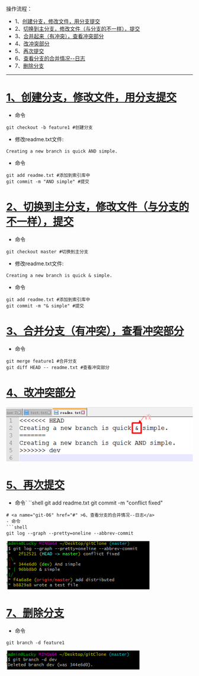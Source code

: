 操作流程：
- 1、[创建分支，修改文件，用分支提交](#git-01)
- 2、[切换到主分支，修改文件（与分支的不一样），提交](#git-02)
- 3、[合并起来（有冲突），查看冲突部分](#git-03)
- 4、[改冲突部分](#git-04)
- 5、[再次提交](#git-05)
- 6、[查看分支的合并情况--日志](#git-06)
- 7、[删除分支](#git-07)

---

# <a name="git-01" href="#" >1、创建分支，修改文件，用分支提交</a>
- 命令
```shell
git checkout -b feature1 #创建分支
```
- 修改readme.txt文件:
```shell
Creating a new branch is quick AND simple.
```
- 命令
```shell
git add readme.txt #添加到索引库中
git commit -m "AND simple" #提交
```
# <a name="git-02" href="#" >2、切换到主分支，修改文件（与分支的不一样），提交</a>
- 命令
```shell
git checkout master #切换到主分支
```
- 修改readme.txt文件:
```shell
Creating a new branch is quick & simple.
```
- 命令
```shell
git add readme.txt #添加到索引库中
git commit -m "& simple" #提交
```
# <a name="git-03" href="#" >3、合并分支（有冲突），查看冲突部分</a>
- 命令
```shell
git merge feature1 #合并分支
git diff HEAD -- readme.txt #查看冲突部分
```
# <a name="git-04" href="#" >4、改冲突部分</a>

![](image/12-1.png)

# <a name="git-05" href="#" >5、再次提交</a>
- 命令`
``shell
git add readme.txt
git commit -m "conflict fixed"
```
# <a name="git-06" href="#" >6、查看分支的合并情况--日志</a>
- 命令
```shell
git log --graph --pretty=oneline --abbrev-commit
```
![](image/12-2.png)
# <a name="git-07" href="#" >7、删除分支</a>
- 命令
```shell
git branch -d feature1
```
![](image/12-3.png)
